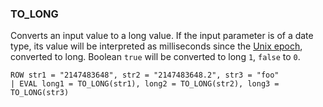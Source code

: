 <!--
This is generated by ESQL’s AbstractFunctionTestCase. Do no edit it. See ../README.md for how to regenerate it.
-->

### TO_LONG
Converts an input value to a long value. If the input parameter is of a date type,
its value will be interpreted as milliseconds since the [Unix epoch](https://en.wikipedia.org/wiki/Unix_time), converted to long.
Boolean `true` will be converted to long `1`, `false` to `0`.

```
ROW str1 = "2147483648", str2 = "2147483648.2", str3 = "foo"
| EVAL long1 = TO_LONG(str1), long2 = TO_LONG(str2), long3 = TO_LONG(str3)
```
